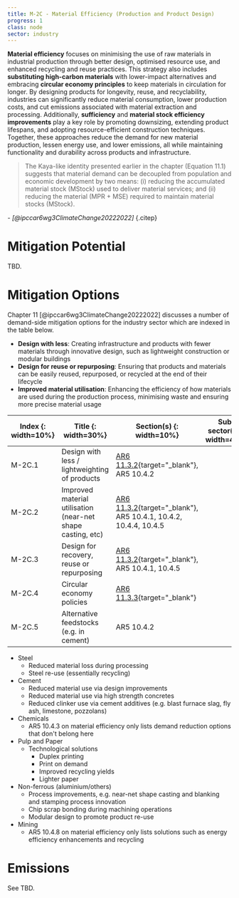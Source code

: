 ```yaml
---
title: M-2C - Material Efficiency (Production and Product Design)
progress: 1
class: node
sector: industry
---
```


**Material efficiency** focuses on minimising the use of raw materials in industrial production through better design, optimised resource use, and enhanced recycling and reuse practices. This strategy also includes **substituting high-carbon materials** with lower-impact alternatives and embracing **circular economy principles** to keep materials in circulation for longer. By designing products for longevity, reuse, and recyclability, industries can significantly reduce material consumption, lower production costs, and cut emissions associated with material extraction and processing. Additionally, **sufficiency** and **material stock efficiency improvements** play a key role by promoting downsizing, extending product lifespans, and adopting resource-efficient construction techniques. Together, these approaches reduce the demand for new material production, lessen energy use, and lower emissions, all while maintaining functionality and durability across products and infrastructure.


> The Kaya-like identity presented earlier in the chapter (Equation 11.1) suggests that material demand can be decoupled from population and economic development by two means: (i) reducing the accumulated material stock (MStock) used to deliver material services; and (ii) reducing the material (MPR + MSE) required to maintain material stocks (MStock).

<cite>- [@ipccar6wg3ClimateChange20222022]</cite>
{.citep}

# Mitigation Potential
TBD.


# Mitigation Options

Chapter 11 [@ipccar6wg3ClimateChange20222022] discusses a number of demand-side mitigation options for the industry sector which are indexed in the table below. 

- **Design with less**: Creating infrastructure and products with fewer materials through innovative design, such as lightweight construction or modular buildings​  
- **Design for reuse or repurposing**: Ensuring that products and materials can be easily reused, repurposed, or recycled at the end of their lifecycle​
- **Improved material utilisation**: Enhancing the efficiency of how materials are used during the production process, minimising waste and ensuring more precise material usage​


| Index {: width=10%} | Title {: width=30%}                                         | Section(s) {: width=10%}                                                                                                         | Sub-sector(s) {: width=40%} | TE(s) {: width=10%} |
| ------------------- | ----------------------------------------------------------- | -------------------------------------------------------------------------------------------------------------------------------- | --------------------------- | ------------------- |
| M-2C.1              | Design with less / lightweighting of products               | [AR6 11.3.2](https://www.ipcc.ch/report/ar6/wg3/chapter/chapter-11/#11.3.2){target="_blank"}, AR5 10.4.2                         |                             |                     |
| M-2C.2              | Improved material utilisation (near-net shape casting, etc) | [AR6 11.3.2](https://www.ipcc.ch/report/ar6/wg3/chapter/chapter-11/#11.3.2){target="_blank"}, AR5 10.4.1, 10.4.2, 10.4.4, 10.4.5 |                             |                     |
| M-2C.3              | Design for recovery, reuse or repurposing                   | [AR6 11.3.2](https://www.ipcc.ch/report/ar6/wg3/chapter/chapter-11/#11.3.2){target="_blank"}, AR5 10.4.1, 10.4.5                 |                             |                     |
| M-2C.4              | Circular economy policies                                   | [AR6 11.3.3](https://www.ipcc.ch/report/ar6/wg3/chapter/chapter-11/#11.3.3){target="_blank"}                                     |                             |                     |
| M-2C.5              | Alternative feedstocks (e.g. in cement)                     | AR5 10.4.2                                                                                                                       |                             |                     |



- Steel
	- Reduced material loss during processing
	- Steel re-use (essentially recycling)
- Cement
	- Reduced material use via design improvements
	- Reduced material use via high strength concretes
	- Reduced clinker use via cement additives (e.g. blast furnace slag, fly ash, limestone, pozzolans)
- Chemicals
	- AR5 10.4.3 on material efficiency only lists demand reduction options that don't belong here
- Pulp and Paper
	- Technological solutions
		- Duplex printing
		- Print on demand
		- Improved recycling yields
		- Lighter paper
- Non-ferrous (aluminium/others)
	- Process improvements, e.g. near-net shape casting and blanking and stamping process innovation
	- Chip scrap bonding during machining operations
	- Modular design to promote product re-use
- Mining
	- AR5 10.4.8 on material efficiency only lists solutions such as energy efficiency enhancements and recycling


# Emissions
See TBD.
